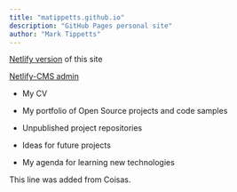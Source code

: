 ```yaml
---
title: "matippetts.github.io"
description: "GitHub Pages personal site"
author: "Mark Tippetts"
---
```

[Netlify version](https://matippetts.netlify.com) of this site

[Netlify-CMS admin](https://matippetts.netlify.com/admin)

* My CV

* My portfolio of Open Source projects and code samples

* Unpublished project repositories

* Ideas for future projects

* My agenda for learning new technologies

This line was added from Coisas.